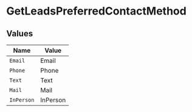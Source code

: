 # GetLeadsPreferredContactMethod


## Values

| Name       | Value      |
| ---------- | ---------- |
| `Email`    | Email      |
| `Phone`    | Phone      |
| `Text`     | Text       |
| `Mail`     | Mail       |
| `InPerson` | InPerson   |